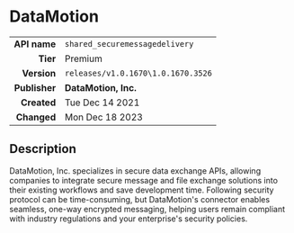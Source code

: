 # DataMotion
| | |
|-:|-|
|**API name**|`shared_securemessagedelivery`|
|**Tier**|Premium|
|**Version**|`releases/v1.0.1670\1.0.1670.3526`|
|**Publisher**|**DataMotion, Inc.**|
|**Created**|Tue Dec 14 2021|
|**Changed**|Mon Dec 18 2023|

## Description
DataMotion, Inc. specializes in secure data exchange APIs, allowing companies to integrate secure message and file exchange solutions into their existing workflows and save development time. Following security protocol can be time-consuming, but DataMotion's connector enables seamless, one-way encrypted messaging, helping users remain compliant with industry regulations and your enterprise's security policies.
